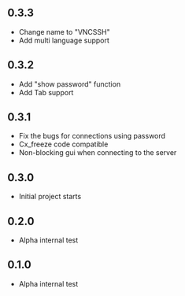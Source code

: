 ## 0.3.3
- Change name to "VNCSSH"
- Add multi language support

## 0.3.2
- Add "show password" function
- Add Tab support
  
## 0.3.1
- Fix the bugs for connections using password
- Cx_freeze code compatible
- Non-blocking gui when connecting to the server

## 0.3.0
- Initial project starts

## 0.2.0
- Alpha internal test

## 0.1.0
- Alpha internal test